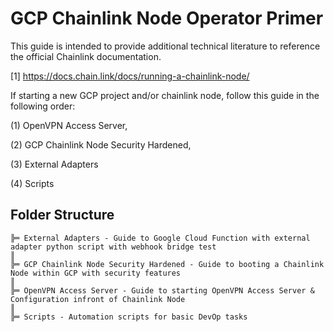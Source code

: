 # GCP Chainlink Node Operator Primer
This guide is intended to provide additional technical literature to reference the official Chainlink documentation.

[1] https://docs.chain.link/docs/running-a-chainlink-node/

If starting a new GCP project and/or chainlink node, follow this guide in the following order:

(1) OpenVPN Access Server, 

(2) GCP Chainlink Node Security Hardened, 

(3) External Adapters

(4) Scripts

## Folder Structure 
```
╠═ External Adapters - Guide to Google Cloud Function with external adapter python script with webhook bridge test
║
╠═ GCP Chainlink Node Security Hardened - Guide to booting a Chainlink Node within GCP with security features
║
╠═ OpenVPN Access Server - Guide to starting OpenVPN Access Server & Configuration infront of Chainlink Node
║
╠═ Scripts - Automation scripts for basic DevOp tasks 
```
